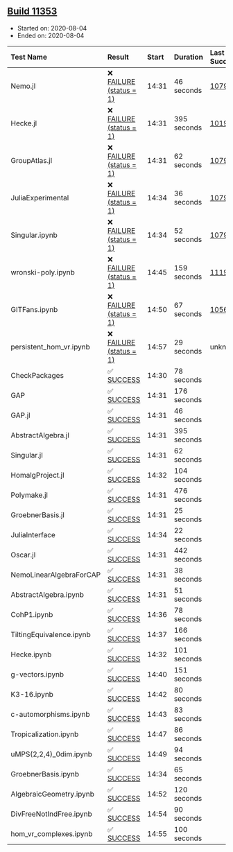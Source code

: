 ## [Build 11353](https://oscarci.mathematik.uni-kl.de/job/oscar/11353/)

* Started on: 2020-08-04
* Ended on: 2020-08-04

| Test Name    | Result | Start | Duration | Last Success | First Failure |
|:-------------|:-------|:------|:---------|:-------------|:--------------|
| Nemo.jl | ❌ [FAILURE (status = 1)](https://oscarci.mathematik.uni-kl.de/job/oscar/11353/artifact/logs/build-11353/Nemo.jl.log) | 14:31 | 46 seconds | [10790](https://oscarci.mathematik.uni-kl.de/job/oscar/10790/) | [10791](https://oscarci.mathematik.uni-kl.de/job/oscar/10791/) |
| Hecke.jl | ❌ [FAILURE (status = 1)](https://oscarci.mathematik.uni-kl.de/job/oscar/11353/artifact/logs/build-11353/Hecke.jl.log) | 14:31 | 395 seconds | [10197](https://oscarci.mathematik.uni-kl.de/job/oscar/10197/) | [10198](https://oscarci.mathematik.uni-kl.de/job/oscar/10198/) |
| GroupAtlas.jl | ❌ [FAILURE (status = 1)](https://oscarci.mathematik.uni-kl.de/job/oscar/11353/artifact/logs/build-11353/GroupAtlas.jl.log) | 14:31 | 62 seconds | [10790](https://oscarci.mathematik.uni-kl.de/job/oscar/10790/) | [10791](https://oscarci.mathematik.uni-kl.de/job/oscar/10791/) |
| JuliaExperimental | ❌ [FAILURE (status = 1)](https://oscarci.mathematik.uni-kl.de/job/oscar/11353/artifact/logs/build-11353/JuliaExperimental.log) | 14:34 | 36 seconds | [10790](https://oscarci.mathematik.uni-kl.de/job/oscar/10790/) | [10791](https://oscarci.mathematik.uni-kl.de/job/oscar/10791/) |
| Singular.ipynb | ❌ [FAILURE (status = 1)](https://oscarci.mathematik.uni-kl.de/job/oscar/11353/artifact/logs/build-11353/Singular.ipynb.log) | 14:34 | 52 seconds | [10790](https://oscarci.mathematik.uni-kl.de/job/oscar/10790/) | [10791](https://oscarci.mathematik.uni-kl.de/job/oscar/10791/) |
| wronski-poly.ipynb | ❌ [FAILURE (status = 1)](https://oscarci.mathematik.uni-kl.de/job/oscar/11353/artifact/logs/build-11353/wronski-poly.ipynb.log) | 14:45 | 159 seconds | [11192](https://oscarci.mathematik.uni-kl.de/job/oscar/11192/) | [11193](https://oscarci.mathematik.uni-kl.de/job/oscar/11193/) |
| GITFans.ipynb | ❌ [FAILURE (status = 1)](https://oscarci.mathematik.uni-kl.de/job/oscar/11353/artifact/logs/build-11353/GITFans.ipynb.log) | 14:50 | 67 seconds | [10566](https://oscarci.mathematik.uni-kl.de/job/oscar/10566/) | [10567](https://oscarci.mathematik.uni-kl.de/job/oscar/10567/) |
| persistent_hom_vr.ipynb | ❌ [FAILURE (status = 1)](https://oscarci.mathematik.uni-kl.de/job/oscar/11353/artifact/logs/build-11353/persistent_hom_vr.ipynb.log) | 14:57 | 29 seconds | unknown | unknown |
| CheckPackages | ✅ [SUCCESS](https://oscarci.mathematik.uni-kl.de/job/oscar/11353/artifact/logs/build-11353/CheckPackages.log) | 14:30 | 78 seconds |  |  |
| GAP | ✅ [SUCCESS](https://oscarci.mathematik.uni-kl.de/job/oscar/11353/artifact/logs/build-11353/GAP.log) | 14:31 | 176 seconds |  |  |
| GAP.jl | ✅ [SUCCESS](https://oscarci.mathematik.uni-kl.de/job/oscar/11353/artifact/logs/build-11353/GAP.jl.log) | 14:31 | 46 seconds |  |  |
| AbstractAlgebra.jl | ✅ [SUCCESS](https://oscarci.mathematik.uni-kl.de/job/oscar/11353/artifact/logs/build-11353/AbstractAlgebra.jl.log) | 14:31 | 395 seconds |  |  |
| Singular.jl | ✅ [SUCCESS](https://oscarci.mathematik.uni-kl.de/job/oscar/11353/artifact/logs/build-11353/Singular.jl.log) | 14:31 | 62 seconds |  |  |
| HomalgProject.jl | ✅ [SUCCESS](https://oscarci.mathematik.uni-kl.de/job/oscar/11353/artifact/logs/build-11353/HomalgProject.jl.log) | 14:32 | 104 seconds |  |  |
| Polymake.jl | ✅ [SUCCESS](https://oscarci.mathematik.uni-kl.de/job/oscar/11353/artifact/logs/build-11353/Polymake.jl.log) | 14:31 | 476 seconds |  |  |
| GroebnerBasis.jl | ✅ [SUCCESS](https://oscarci.mathematik.uni-kl.de/job/oscar/11353/artifact/logs/build-11353/GroebnerBasis.jl.log) | 14:31 | 25 seconds |  |  |
| JuliaInterface | ✅ [SUCCESS](https://oscarci.mathematik.uni-kl.de/job/oscar/11353/artifact/logs/build-11353/JuliaInterface.log) | 14:34 | 22 seconds |  |  |
| Oscar.jl | ✅ [SUCCESS](https://oscarci.mathematik.uni-kl.de/job/oscar/11353/artifact/logs/build-11353/Oscar.jl.log) | 14:31 | 442 seconds |  |  |
| NemoLinearAlgebraForCAP | ✅ [SUCCESS](https://oscarci.mathematik.uni-kl.de/job/oscar/11353/artifact/logs/build-11353/NemoLinearAlgebraForCAP.log) | 14:31 | 38 seconds |  |  |
| AbstractAlgebra.ipynb | ✅ [SUCCESS](https://oscarci.mathematik.uni-kl.de/job/oscar/11353/artifact/logs/build-11353/AbstractAlgebra.ipynb.log) | 14:31 | 51 seconds |  |  |
| CohP1.ipynb | ✅ [SUCCESS](https://oscarci.mathematik.uni-kl.de/job/oscar/11353/artifact/logs/build-11353/CohP1.ipynb.log) | 14:36 | 78 seconds |  |  |
| TiltingEquivalence.ipynb | ✅ [SUCCESS](https://oscarci.mathematik.uni-kl.de/job/oscar/11353/artifact/logs/build-11353/TiltingEquivalence.ipynb.log) | 14:37 | 166 seconds |  |  |
| Hecke.ipynb | ✅ [SUCCESS](https://oscarci.mathematik.uni-kl.de/job/oscar/11353/artifact/logs/build-11353/Hecke.ipynb.log) | 14:32 | 101 seconds |  |  |
| g-vectors.ipynb | ✅ [SUCCESS](https://oscarci.mathematik.uni-kl.de/job/oscar/11353/artifact/logs/build-11353/g-vectors.ipynb.log) | 14:40 | 151 seconds |  |  |
| K3-16.ipynb | ✅ [SUCCESS](https://oscarci.mathematik.uni-kl.de/job/oscar/11353/artifact/logs/build-11353/K3-16.ipynb.log) | 14:42 | 80 seconds |  |  |
| c-automorphisms.ipynb | ✅ [SUCCESS](https://oscarci.mathematik.uni-kl.de/job/oscar/11353/artifact/logs/build-11353/c-automorphisms.ipynb.log) | 14:43 | 83 seconds |  |  |
| Tropicalization.ipynb | ✅ [SUCCESS](https://oscarci.mathematik.uni-kl.de/job/oscar/11353/artifact/logs/build-11353/Tropicalization.ipynb.log) | 14:47 | 86 seconds |  |  |
| uMPS(2,2,4)_0dim.ipynb | ✅ [SUCCESS](https://oscarci.mathematik.uni-kl.de/job/oscar/11353/artifact/logs/build-11353/uMPS-2-2-4-_0dim.ipynb.log) | 14:49 | 94 seconds |  |  |
| GroebnerBasis.ipynb | ✅ [SUCCESS](https://oscarci.mathematik.uni-kl.de/job/oscar/11353/artifact/logs/build-11353/GroebnerBasis.ipynb.log) | 14:34 | 65 seconds |  |  |
| AlgebraicGeometry.ipynb | ✅ [SUCCESS](https://oscarci.mathematik.uni-kl.de/job/oscar/11353/artifact/logs/build-11353/AlgebraicGeometry.ipynb.log) | 14:52 | 120 seconds |  |  |
| DivFreeNotIndFree.ipynb | ✅ [SUCCESS](https://oscarci.mathematik.uni-kl.de/job/oscar/11353/artifact/logs/build-11353/DivFreeNotIndFree.ipynb.log) | 14:54 | 90 seconds |  |  |
| hom_vr_complexes.ipynb | ✅ [SUCCESS](https://oscarci.mathematik.uni-kl.de/job/oscar/11353/artifact/logs/build-11353/hom_vr_complexes.ipynb.log) | 14:55 | 100 seconds |  |  |
